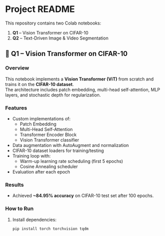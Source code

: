 # Project README

This repository contains two Colab notebooks:
1. **Q1** – Vision Transformer on CIFAR-10  
2. **Q2** – Text-Driven Image & Video Segmentation  

## 📌 Q1 – Vision Transformer on CIFAR-10

### Overview
This notebook implements a **Vision Transformer (ViT)** from scratch and trains it on the **CIFAR-10 dataset**.  
The architecture includes patch embedding, multi-head self-attention, MLP layers, and stochastic depth for regularization.

### Features
- Custom implementations of:
  - Patch Embedding
  - Multi-Head Self-Attention
  - Transformer Encoder Block
  - Vision Transformer classifier
- Data augmentation with AutoAugment and normalization
- CIFAR-10 dataset loaders for training/testing
- Training loop with:
  - Warm-up learning rate scheduling (first 5 epochs)
  - Cosine Annealing scheduler
- Evaluation after each epoch

### Results
- Achieved **~84.95% accuracy** on CIFAR-10 test set after 100 epochs.

### How to Run
1. Install dependencies:
   ```bash
   pip install torch torchvision tqdm
